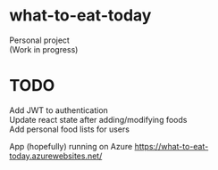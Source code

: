 # what-to-eat-today
Personal project  
(Work in progress)

# TODO  
Add JWT to authentication  
Update react state after adding/modifying foods  
Add personal food lists for users  

App (hopefully) running on Azure https://what-to-eat-today.azurewebsites.net/
